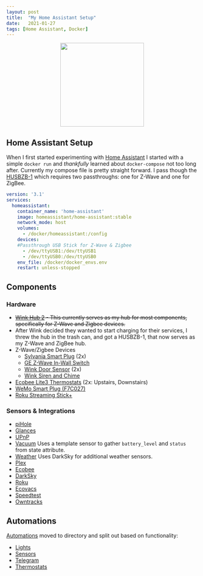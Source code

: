 ```yaml
---
layout: post
title:  "My Home Assistant Setup"
date:   2021-01-27
tags: [Home Assistant, Docker]
---
```


<div align="center">
  <img src="https://raw.githubusercontent.com/home-assistant/assets/master/logo/logo-pretty.png" height ="220" align="center">
</div>

## Home Assistant Setup

When I first started experimenting with [Home Assistant](https://www.home-assistant.io/) I started with a simple `docker run` and _thankfully_ learned about `docker-compose` not too long after. Currently my compose file is pretty straight forward. I pass though the [HUSBZB-1](https://www.amazon.com/QuickStick-Combo-HUSBZB-1-Nortek-Cert/dp/B0157GOEA8/ref=sr_1_4) which requires two passthroughs: one for Z-Wave and one for ZigBee.
<!--more-->
```yaml
version: '3.1'
services:
  homeassistant:
    container_name: 'home-assistant'
    image: homeassistant/home-assistant:stable
    network_mode: host
    volumes:
      - /docker/homeassistant:/config
    devices:
    #Passthrough USB Stick for Z-Wave & Zigbee
      - /dev/ttyUSB1:/dev/ttyUSB1
      - /dev/ttyUSB0:/dev/ttyUSB0
    env_file: /docker/docker_envs.env
    restart: unless-stopped
```
## Components

### Hardware

* ~~[Wink Hub 2](https://www.wink.com/products/wink-hub-2/) - This currently serves as my hub for most components, specifically for Z-Wave and Zigbee devices.~~ 
* After Wink decided they wanted to start charging for their services, I threw the hub in the trash can, and got a HUSBZB-1, that now serves as my Z-Wave and ZigBee hub.
* Z-Wave/Zigbee Devices
  * [Sylvania Smart Plug](https://consumer.sylvania.com/our-products/smart/product-info/zigbee/sylvania-smart-zigbee-indoor-smart-plug/index.jsp) (2x)
  * [GE Z-Wave In-Wall Switch](https://byjasco.com/products/ge-z-wave-plus-wall-smart-switch-white-toggle)
  * [Wink Door Sensor](https://www.wink.com/products/wink-doorwindow-sensor/) (2x)
  * [Wink Siren and Chime](https://www.wink.com/products/wink-siren-and-chime/)
* [Ecobee Lite3 Thermostats](https://www.ecobee.com/ecobee3-lite/) (2x: Upstairs, Downstairs)
* [WeMo Smart Plug (F7C027)](https://www.belkin.com/us/Products/smarthome-iot/c/wemo/)
* [Roku Streaming Stick+](https://www.roku.com/products/streaming-stick-plus)

### Sensors & Integrations

* [piHole](https://www.home-assistant.io/components/pi_hole/)
* [Glances](https://www.home-assistant.io/components/glances/)
* [UPnP](https://www.home-assistant.io/components/upnp/)
* [Vacuum](https://www.home-assistant.io/components/template/) Uses a template sensor to gather `battery_level` and `status` from state attribute.
* [Weather](https://www.home-assistant.io/components/darksky/) Uses DarkSky for additional weather sensors.
* [Plex](https://www.home-assistant.io/components/plex/)
* [Ecobee](https://www.home-assistant.io/components/ecobee/)
* [DarkSky](https://www.home-assistant.io/components/darksky/)
* [Roku](https://www.home-assistant.io/components/roku/)
* [Ecovacs](https://www.home-assistant.io/components/ecovacs/)
* [Speedtest](https://www.home-assistant.io/components/speedtestdotnet/)
* [Owntracks](https://www.home-assistant.io/components/owntracks/)

## Automations
[Automations](https://github.com/gd-l/homeassistant/tree/master/automations) moved to directory and split out based on functionality:
* [Lights](https://github.com/gd-l/homeassistant/blob/master/automations/lights.yaml)
* [Sensors](https://github.com/gd-l/homeassistant/blob/master/automations/sensors.yaml)
* [Telegram](https://github.com/gd-l/homeassistant/blob/master/automations/telegram.yaml)
* [Thermostats](https://github.com/gd-l/homeassistant/blob/master/automations/thermostatautomations.yaml)
